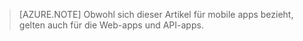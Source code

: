 > [AZURE.NOTE] Obwohl sich dieser Artikel für mobile apps bezieht, gelten auch für die Web-apps und API-apps.


